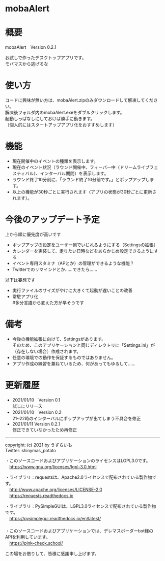 # mobaAlert

# 概要
mobaAlert　Version 0.2.1  

お試しで作ったデスクトップアプリです。  
モバマスから逃げるな
  
  
# 使い方  
コードに興味が無い方は、mobaAlert.zipのみダウンロードして解凍してください。  
解凍後フォルダ内のmobaAlert.exeをダブルクリックします。  
起動しっぱなしにしておけば勝手に動きます。  
（個人的にはスタートアップアプリ化をおすすめします）  

  
# 機能
- 現在開催中のイベントの種類を表示します。  
- 現在のイベント状況（ラウンド開催中、フィーバー中（ドリームライブフェスティバル）、インターバル期間）を表示します。  
- ラウンド終了10分前に、「ラウンド終了10分前です。」とポップアップします。  
- 以上の機能が30秒ごとに実行されます（アプリの状態が30秒ごとに更新されます）。
  
  
# 今後のアップデート予定  
上から順に優先度が高いです  
- ポップアップの設定をユーザー側でいじれるようにする（Settingsの拡張） 
- カレンダーを実装して、走りたい日時などをあらかじめ設定できるようにする  
- イベント専用スタミナ（APとか）の管理ができるような機能？  
- Twitterでのリマインドとか……できたら……  
  
以下は妄想です  
- 実行ファイルのサイズがやけに大きくて起動が遅いことの改善  
- 常駐アプリ化  
#多分言語から変えた方が早そうです  
  
  
# 備考
- 今後の機能拡張に向けて、Settingsがあります。  
そのため、このアプリケーションと同じディレクトリに「Settings.ini」が（存在しない場合）作成されます。
- 任意の環境での動作を保証するものではありません。　　  
- アプリ作成の練習を兼ねているため、何があってもゆるして……  
  
  
# 更新履歴
- 2021/01/10　Version 0.1  
試しにリリース  
- 2021/01/10　Version 0.2  
21~22時のインターバルにポップアップが出てしまう不具合を修正  
- 2021/01/11 Version 0.2.1  
修正できていなかったため再修正  
  
  
---
copyright: (c) 2021 by うずらいも  
Twitter: shinymas_potato  
  
・このソースコードおよびアプリケーションのライセンスはLGPL3.0です。  
　https://www.gnu.org/licenses/lgpl-3.0.html   
  
  
・ライブラリ：requestsは、Apache2.0ライセンスで配布されている製作物です。  
　http://www.apache.org/licenses/LICENSE-2.0  
　https://requests.readthedocs.io  
  
・ライブラリ：PySimpleGUIは、LGPL3.0ライセンスで配布されている製作物です。  
　https://pysimplegui.readthedocs.io/en/latest/  
　  
・このソースコードおよびアプリケーションでは、デレマスボーダーbot様のAPIを利用しています。  
　https://pink-check.school/  
  
この場をお借りして、皆様に感謝申し上げます。
